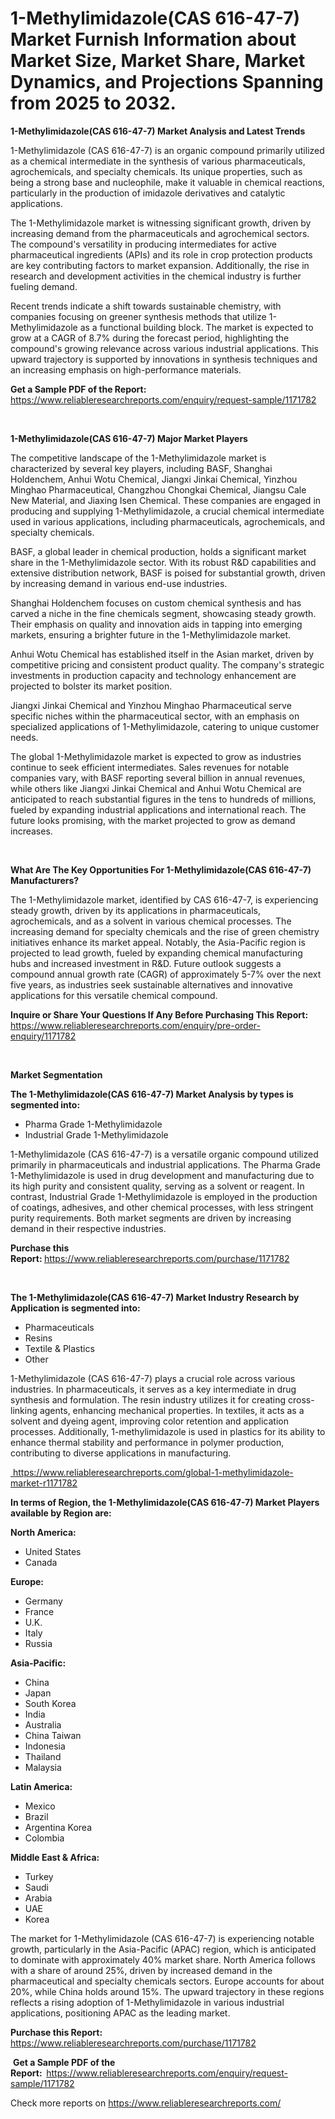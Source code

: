 <p><h1>1-Methylimidazole(CAS 616-47-7) Market Furnish Information about Market Size, Market Share, Market Dynamics, and Projections Spanning from 2025 to 2032.</h1></p><p><strong>1-Methylimidazole(CAS 616-47-7) Market Analysis and Latest Trends</strong></p>
<p><p>1-Methylimidazole (CAS 616-47-7) is an organic compound primarily utilized as a chemical intermediate in the synthesis of various pharmaceuticals, agrochemicals, and specialty chemicals. Its unique properties, such as being a strong base and nucleophile, make it valuable in chemical reactions, particularly in the production of imidazole derivatives and catalytic applications.</p><p>The 1-Methylimidazole market is witnessing significant growth, driven by increasing demand from the pharmaceuticals and agrochemical sectors. The compound's versatility in producing intermediates for active pharmaceutical ingredients (APIs) and its role in crop protection products are key contributing factors to market expansion. Additionally, the rise in research and development activities in the chemical industry is further fueling demand.</p><p>Recent trends indicate a shift towards sustainable chemistry, with companies focusing on greener synthesis methods that utilize 1-Methylimidazole as a functional building block. The market is expected to grow at a CAGR of 8.7% during the forecast period, highlighting the compound's growing relevance across various industrial applications. This upward trajectory is supported by innovations in synthesis techniques and an increasing emphasis on high-performance materials.</p></p>
<p><strong>Get a Sample PDF of the Report:&nbsp;</strong> <a href="https://www.reliableresearchreports.com/enquiry/request-sample/1171782?utm_campaign=3108&utm_medium=2&utm_source=Github&utm_content=ia&utm_term=03042025&utm_id=1-methylimidazolecas-616-47-7">https://www.reliableresearchreports.com/enquiry/request-sample/1171782</a></p>
<p>&nbsp;</p>
<p><strong>1-Methylimidazole(CAS 616-47-7) Major Market Players</strong></p>
<p><p>The competitive landscape of the 1-Methylimidazole market is characterized by several key players, including BASF, Shanghai Holdenchem, Anhui Wotu Chemical, Jiangxi Jinkai Chemical, Yinzhou Minghao Pharmaceutical, Changzhou Chongkai Chemical, Jiangsu Cale New Material, and Jiaxing Isen Chemical. These companies are engaged in producing and supplying 1-Methylimidazole, a crucial chemical intermediate used in various applications, including pharmaceuticals, agrochemicals, and specialty chemicals.</p><p>BASF, a global leader in chemical production, holds a significant market share in the 1-Methylimidazole sector. With its robust R&D capabilities and extensive distribution network, BASF is poised for substantial growth, driven by increasing demand in various end-use industries.</p><p>Shanghai Holdenchem focuses on custom chemical synthesis and has carved a niche in the fine chemicals segment, showcasing steady growth. Their emphasis on quality and innovation aids in tapping into emerging markets, ensuring a brighter future in the 1-Methylimidazole market.</p><p>Anhui Wotu Chemical has established itself in the Asian market, driven by competitive pricing and consistent product quality. The company's strategic investments in production capacity and technology enhancement are projected to bolster its market position.</p><p>Jiangxi Jinkai Chemical and Yinzhou Minghao Pharmaceutical serve specific niches within the pharmaceutical sector, with an emphasis on specialized applications of 1-Methylimidazole, catering to unique customer needs.</p><p>The global 1-Methylimidazole market is expected to grow as industries continue to seek efficient intermediates. Sales revenues for notable companies vary, with BASF reporting several billion in annual revenues, while others like Jiangxi Jinkai Chemical and Anhui Wotu Chemical are anticipated to reach substantial figures in the tens to hundreds of millions, fueled by expanding industrial applications and international reach. The future looks promising, with the market projected to grow as demand increases.</p></p>
<p>&nbsp;</p>
<p><strong>What Are The Key Opportunities For 1-Methylimidazole(CAS 616-47-7) Manufacturers?</strong></p>
<p><p>The 1-Methylimidazole market, identified by CAS 616-47-7, is experiencing steady growth, driven by its applications in pharmaceuticals, agrochemicals, and as a solvent in various chemical processes. The increasing demand for specialty chemicals and the rise of green chemistry initiatives enhance its market appeal. Notably, the Asia-Pacific region is projected to lead growth, fueled by expanding chemical manufacturing hubs and increased investment in R&D. Future outlook suggests a compound annual growth rate (CAGR) of approximately 5-7% over the next five years, as industries seek sustainable alternatives and innovative applications for this versatile chemical compound.</p></p>
<p><strong>Inquire or Share Your Questions If Any Before Purchasing This Report:</strong> <a href="https://www.reliableresearchreports.com/enquiry/pre-order-enquiry/1171782?utm_campaign=3108&utm_medium=2&utm_source=Github&utm_content=ia&utm_term=03042025&utm_id=1-methylimidazolecas-616-47-7">https://www.reliableresearchreports.com/enquiry/pre-order-enquiry/1171782</a></p>
<p>&nbsp;</p>
<p><strong>Market Segmentation</strong></p>
<p><strong>The 1-Methylimidazole(CAS 616-47-7) Market Analysis by types is segmented into:</strong></p>
<p><ul><li>Pharma Grade 1-Methylimidazole</li><li>Industrial Grade 1-Methylimidazole</li></ul></p>
<p><p>1-Methylimidazole (CAS 616-47-7) is a versatile organic compound utilized primarily in pharmaceuticals and industrial applications. The Pharma Grade 1-Methylimidazole is used in drug development and manufacturing due to its high purity and consistent quality, serving as a solvent or reagent. In contrast, Industrial Grade 1-Methylimidazole is employed in the production of coatings, adhesives, and other chemical processes, with less stringent purity requirements. Both market segments are driven by increasing demand in their respective industries.</p></p>
<p><strong>Purchase this Report:&nbsp;</strong><a href="https://www.reliableresearchreports.com/purchase/1171782?utm_campaign=3108&utm_medium=2&utm_source=Github&utm_content=ia&utm_term=03042025&utm_id=1-methylimidazolecas-616-47-7">https://www.reliableresearchreports.com/purchase/1171782</a></p>
<p>&nbsp;</p>
<p><strong>The 1-Methylimidazole(CAS 616-47-7) Market Industry Research by Application is segmented into:</strong></p>
<p><ul><li>Pharmaceuticals</li><li>Resins</li><li>Textile & Plastics</li><li>Other</li></ul></p>
<p><p>1-Methylimidazole (CAS 616-47-7) plays a crucial role across various industries. In pharmaceuticals, it serves as a key intermediate in drug synthesis and formulation. The resin industry utilizes it for creating cross-linking agents, enhancing mechanical properties. In textiles, it acts as a solvent and dyeing agent, improving color retention and application processes. Additionally, 1-methylimidazole is used in plastics for its ability to enhance thermal stability and performance in polymer production, contributing to diverse applications in manufacturing.</p></p>
<p><a href="https://www.reliableresearchreports.com/global-1-methylimidazole-market-r1171782?utm_campaign=3108&utm_medium=2&utm_source=Github&utm_content=ia&utm_term=03042025&utm_id=1-methylimidazolecas-616-47-7">&nbsp;https://www.reliableresearchreports.com/global-1-methylimidazole-market-r1171782</a></p>
<p><strong>In terms of Region, the 1-Methylimidazole(CAS 616-47-7) Market Players available by Region are:</strong></p>
<p>
    <p> <strong> North America: </strong>
        <ul>
            <li>United States</li>
            <li>Canada</li>
        </ul>
        </p> 
    <p> <strong> Europe: </strong>
        <ul>
            <li>Germany</li>
            <li>France</li>
            <li>U.K.</li>
            <li>Italy</li>
            <li>Russia</li>
        </ul>
        </p> 
    <p> <strong> Asia-Pacific: </strong>
        <ul>
            <li>China</li>
            <li>Japan</li>
            <li>South Korea</li>
            <li>India</li>
            <li>Australia</li>
            <li>China Taiwan</li>
            <li>Indonesia</li>
            <li>Thailand</li>
            <li>Malaysia</li>
        </ul>
        </p> 
    <p> <strong> Latin America: </strong>
        <ul>
            <li>Mexico</li>
            <li>Brazil</li>
            <li>Argentina Korea</li>
            <li>Colombia</li>
        </ul>
        </p> 
    <p> <strong> Middle East & Africa: </strong>
        <ul>
            <li>Turkey</li>
            <li>Saudi</li>
            <li>Arabia</li>
            <li>UAE</li>
            <li>Korea</li>
        </ul>
    </p>
    </p>
<p><p>The market for 1-Methylimidazole (CAS 616-47-7) is experiencing notable growth, particularly in the Asia-Pacific (APAC) region, which is anticipated to dominate with approximately 40% market share. North America follows with a share of around 25%, driven by increased demand in the pharmaceutical and specialty chemicals sectors. Europe accounts for about 20%, while China holds around 15%. The upward trajectory in these regions reflects a rising adoption of 1-Methylimidazole in various industrial applications, positioning APAC as the leading market.</p></p>
<p><strong>Purchase this Report: </strong><a href="https://www.reliableresearchreports.com/purchase/1171782?utm_campaign=3108&utm_medium=2&utm_source=Github&utm_content=ia&utm_term=03042025&utm_id=1-methylimidazolecas-616-47-7">https://www.reliableresearchreports.com/purchase/1171782</a></p>
<p>&nbsp;<strong>Get a Sample PDF of the Report:&nbsp;&nbsp;</strong><a href="https://www.reliableresearchreports.com/enquiry/request-sample/1171782?utm_campaign=3108&utm_medium=2&utm_source=Github&utm_content=ia&utm_term=03042025&utm_id=1-methylimidazolecas-616-47-7">https://www.reliableresearchreports.com/enquiry/request-sample/1171782</a></p>
<p><strong></strong></p>
<p>Check more reports on <a href="https://www.reliableresearchreports.com/?utm_campaign=3108&utm_medium=2&utm_source=Github&utm_content=ia&utm_term=03042025&utm_id=1-methylimidazolecas-616-47-7">https://www.reliableresearchreports.com/</a></p>